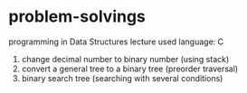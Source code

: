 # problem-solvings
programming in Data Structures lecture
used language: C

1) change decimal number to binary number (using stack)
2) convert a general tree to a binary tree (preorder traversal)
3) binary search tree (searching with several conditions)
